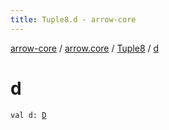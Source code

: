 ```yaml
---
title: Tuple8.d - arrow-core
---
```


[arrow-core](../../index.html) / [arrow.core](../index.html) / [Tuple8](index.html) / [d](./d.html)

# d

`val d: `[`D`](index.html#D)